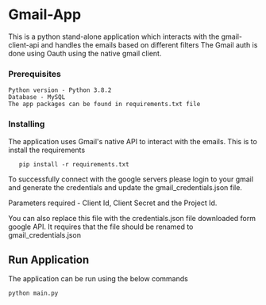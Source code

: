 # Gmail-App 

This is a python stand-alone application which interacts with the gmail-client-api and handles the emails based on different filters
The Gmail auth is done using Oauth using the native gmail client.

### Prerequisites
```
Python version - Python 3.8.2
Database - MySQL 
The app packages can be found in requirements.txt file
```

### Installing

The application uses Gmail's native API to interact with the emails. 
 This is to install the requirements
 ```
    pip install -r requirements.txt

```
To successfully connect with the google servers please login to your gmail and generate the credentials and update the gmail_credentials.json file.

Parameters required -  Client Id, Client Secret and the Project Id. 

You can also replace this file with the credentials.json file downloaded form google API. It requires that the file should be renamed to gmail_credentials.json 


## Run Application

The application can be run using the below commands

```
python main.py
```
